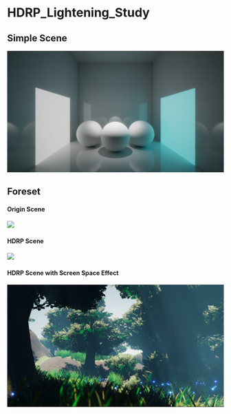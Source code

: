 # HDRP_Lightening_Study
## Simple Scene
<img src="https://github.com/momentchan/HDRP_Lightening_Study/blob/main/SimpleLight.PNG" width="640">


## Foreset
#### Origin Scene
<img src="https://github.com/momentchan/HDRP_Lightening_Study/blob/main/Origin.PNG" width="640">

#### HDRP Scene
<img src="https://github.com/momentchan/HDRP_Lightening_Study/blob/main/HDRP.PNG" width="640">


#### HDRP Scene with Screen Space Effect
<img src="https://github.com/momentchan/HDRP_Lightening_Study/blob/main/HDRP_with%20SSGI.PNG" width="640">

